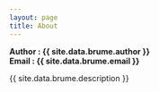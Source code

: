```yaml
---
layout: page
title: About
---
```


<p class="row gutters archive-entry offset2 fadeInDown animated">
     <strong>Author : {{ site.data.brume.author }}</strong><BR/>
     <strong>Email : {{ site.data.brume.email }}</strong><BR/>
</p>
<p class="row gutters archive-entry signature fadeInDown animated">
{{ site.data.brume.description }}
</p>